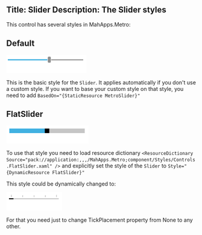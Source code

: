 Title: Slider
Description: The Slider styles
---

This control has several styles in MahApps.Metro:

## Default

![](images/slider_standard.png) 

This is the basic style for the `Slider`. It applies automatically if you don't use a custom style.
If you want to base your custom style on that style, you need to add `BasedOn="{StaticResource MetroSlider}"`

## FlatSlider

![](images/slider_cube.png) 

To use that style you need to load resource dictionary
`<ResourceDictionary Source="pack://application:,,,/MahApps.Metro;component/Styles/Controls.FlatSlider.xaml" />`
and explicitly set the style of the `Slider` to `Style="{DynamicResource FlatSlider}"`

This style could be dynamically changed to:

![](images/slider_tick.png)

For that you need just to change TickPlacement property from None to any other.
